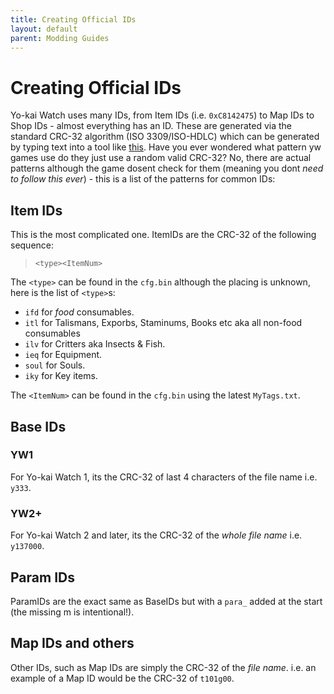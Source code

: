 ```yaml
---
title: Creating Official IDs
layout: default
parent: Modding Guides
---
```


# Creating Official IDs
Yo-kai Watch uses many IDs, from Item IDs (i.e. `0xC8142475`) to  Map IDs to Shop IDs - almost everything has an ID.
These are generated via the standard CRC-32 algorithm (ISO 3309/ISO-HDLC) which can be generated by typing text into a tool like [this](https://emn178.github.io/online-tools/crc/).
Have you ever wondered what pattern yw games use do they just use a random valid CRC-32? No, there are actual patterns although the game dosent check for them (meaning you dont *need to follow this ever*) - this is a list of the patterns for common IDs:

## Item IDs
This is the most complicated one. ItemIDs are the CRC-32 of the following sequence:
> `<type><ItemNum>`

The `<type>` can be found in the `cfg.bin` although the placing is unknown, here is the list of `<type>`s:
* `ifd` for *food* consumables.
* `itl` for Talismans, Exporbs, Staminums, Books etc aka all non-food consumables
* `ilv` for Critters aka Insects & Fish.
* `ieq` for Equipment.
* `soul` for Souls.
* `iky` for Key items.

The `<ItemNum>` can be found in the `cfg.bin` using the latest `MyTags.txt`.

## Base IDs
### YW1
For Yo-kai Watch 1, its the CRC-32 of last 4 characters of the file name i.e. `y333`.
### YW2+
For Yo-kai Watch 2 and later, its the CRC-32 of the *whole file name* i.e. `y137000`.

## Param IDs
ParamIDs are the exact same as BaseIDs but with a `para_` added at the start (the missing m is intentional!).

## Map IDs and others
Other IDs, such as Map IDs are simply the CRC-32 of the *file name*. i.e. an example of a Map ID would be the CRC-32 of `t101g00`.
